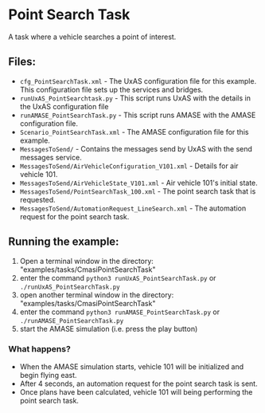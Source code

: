 Point Search Task
=======================

A task where a vehicle searches a point of interest.

Files:
------

* `cfg_PointSearchTask.xml` - The UxAS configuration file for this example. This configuration file sets up the services and bridges.
* `runUxAS_PointSearchtask.py` - This script runs UxAS with the details in the UxAS configuration file
* `runAMASE_PointSearchTask.py` - This script runs AMASE with the AMASE configuration file.
* `Scenario_PointSearchTask.xml` - The AMASE configuration file for this example.
* `MessagesToSend/` - Contains the messages send by UxAS with the send messages service.
* `MessagesToSend/AirVehicleConfiguration_V101.xml` - Details for air vehicle 101.
* `MessagesToSend/AirVehicleState_V101.xml` - Air vehicle 101's initial state.
* `MessagesToSend/PointSearchTask_100.xml` - The point search task that is requested.
* `MessagesToSend/AutomationRequest_LineSearch.xml` - The automation request for the point search task.


Running the example:
--------------------
1. Open a terminal window in the directory: "examples/tasks/CmasiPointSearchTask"
2. enter the command `python3 runUxAS_PointSearchTask.py` or `./runUxAS_PointSearchTask.py`
3. open another terminal window in the directory: "examples/tasks/CmasiPointSearchTask"
4. enter the command `python3 runAMASE_PointSearchTask.py` or `./runAMASE_PointSearchTask.py`
5. start the AMASE simulation (i.e. press the play button)

### What happens?
* When the AMASE simulation starts, vehicle 101 will be initialized and begin flying east.
* After 4 seconds, an automation request for the point search task is sent.
* Once plans have been calculated, vehicle 101 will being performing the point search task.
